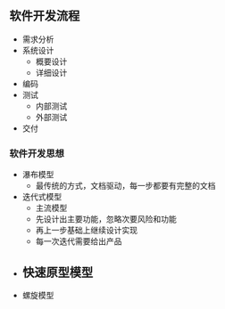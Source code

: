 ## 软件开发流程

- 需求分析
- 系统设计
	- 概要设计
	- 详细设计
- 编码
- 测试
	- 内部测试
	- 外部测试
- 交付


### 软件开发思想
- 瀑布模型
	- 最传统的方式，文档驱动，每一步都要有完整的文档
- 迭代式模型
	- 主流模型
	- 先设计出主要功能，忽略次要风险和功能
	- 再上一步基础上继续设计实现
	- 每一次迭代需要给出产品
- 快速原型模型
	- 
- 螺旋模型


